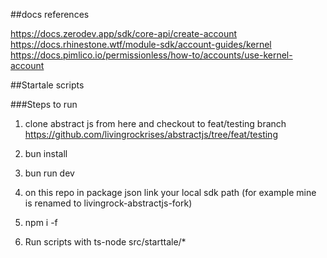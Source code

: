 ##docs references

https://docs.zerodev.app/sdk/core-api/create-account
https://docs.rhinestone.wtf/module-sdk/account-guides/kernel
https://docs.pimlico.io/permissionless/how-to/accounts/use-kernel-account


##Startale scripts 

###Steps to run

1. clone abstract js from here and checkout to feat/testing branch
https://github.com/livingrockrises/abstractjs/tree/feat/testing 

2. bun install

3. bun run dev

4. on this repo in package json link your local sdk path (for example mine is renamed to livingrock-abstractjs-fork)

5. npm i -f

6. Run scripts with ts-node src/starttale/*
